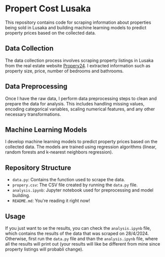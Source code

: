 # Propert Cost Lusaka

This repository contains code for scraping information about properties being sold in Lusaka and building machine learning models to predict property prices based on the collected data.

## Data Collection
The data collection process involves scraping property listings in Lusaka from the real estate website [Propery24](https://www.property24.com/). I extracted information such as property size, price, number of bedrooms and bathrooms.

## Data Preprocessing
Once I have the raw data, I perform data preprocessing steps to clean and prepare the data for analysis. This includes handling missing values, encoding categorical variables, scaling numerical features, and any other necessary transformations.

## Machine Learning Models
I develop machine learning models to predict property prices based on the collected data. The models are trained using regression algorithms (linear, random forests and k-nearest neighbors regression).

## Repository Structure
- `data.py`: Contains the function used to scrape the data.
- `propery.csv`: The CSV file created by running the `data.py` file.
- `analysis.ipynb`: Jupyter notebook used for preprocessing and model building.
- `README.md`: You're reading it right now!

## Usage
If you just want to se the results, you can check the `analysis.ipynb` file, which contains the results of the data that was scraped on 28/4/2024. Otherwise, first run the `data.py` file and than the `analysis.ipynb` file, where all the results will print out (your results will like be different from mine since property listings will probabli change).